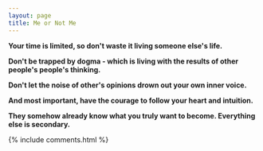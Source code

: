 ```yaml
---
layout: page
title: Me or Not Me
---
```



**Your time is limited, so don't waste it living someone else's life.**

**Don't be trapped by dogma - which is living with the results of other people's people's thinking.**

**Don't let the noise of other's opinions drown out your own inner voice.**

**And most important, have the courage to follow your heart and intuition.**

**They somehow already know what you truly want to become. Everything else is secondary.**

{% include comments.html %}
